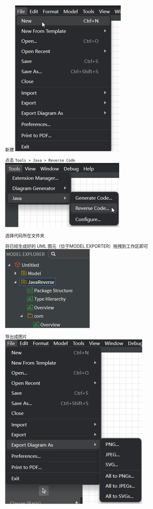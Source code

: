 新建
![1712900728802](image/StarUML逆向工程/1712900728802.png)


点击 `Tools > Java > Reverse Code`
![1712900778031](image/StarUML逆向工程/1712900778031.png)

选择代码所在文件夹


将已经生成好的 UML 图元（位于MODEL EXPORTER）拖拽到工作区即可
![1712901018318](image/StarUML逆向工程/1712901018318.png)


导出成图片
![1712901208066](image/StarUML逆向工程/1712901208066.png)
